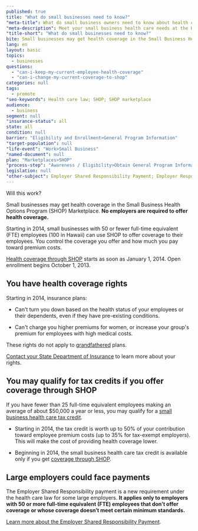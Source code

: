 ```yaml
---
published: true
title: "What do small businesses need to know?"
"meta-title": What do small business owners need to know about health coverage
"meta-description": Meet your small business health care needs at the Health Insurance Marketplace. Learn what options are available under the new Obamacare health care law
"title-short": "What do small businesses need to know?"
bite: Small businesses may get health coverage in the Small Business Health Options Program (SHOP) Marketplace. No employers are required to offer health coverage.
lang: en
layout: basic
topics: 
  - businesses
questions: 
  - "can-i-keep-my-current-employee-health-coverage"
  - "can-i-change-my-current-coverage-to-shop"
categories: null
tags: 
  - promote
"seo-keywords": Health care law; SHOP; SHOP marketplace
audience: 
  - business
segment: null
"insurance-status": all
state: all
condition: null
barrier: "Eligibility and Enrollment>General Program Information"
"target-population": null
"life-event": "Work>Small Business"
"named-document": null
plan: "Marketplaces>SHOP"
"process-step": "Awareness / Eligibility>Obtain General Program Information"
legislation: null
"other-subject": Employer Shared Responsibility Payment; Employer Responsibility; Tax Credit; Nondiscrimination
---
```


Will this work?

Small businesses may get health coverage in the Small Business Health Options Program (SHOP) Marketplace. **No employers are required to offer health coverage.**

Starting in 2014, small businesses with 50 or fewer full-time equivalent  (FTE) employees (100 in Hawaii) can use SHOP to offer coverage to their employees. You control the coverage you offer and how much you pay toward premium costs.

[Health coverage through SHOP](/marketplace/shop) starts as soon as January 1, 2014. Open enrollment begins October 1, 2013.

## You have health coverage rights

Starting in 2014, insurance plans:

* Can't turn you down based on the health status of your employees or their dependents, even if they have pre-existing conditions. 

* Can't charge you higher premiums for women, or increase your group's premium for employees with high medical costs. 

These rights do not apply to [grandfathered](/glossary/grandfathered-health-plan "glossary") plans.  

[Contact your State Department of Insurance]( http://www.naic.org/state_web_map.htm) to learn more about your rights.

## You may qualify for tax credits if you offer coverage through SHOP

If you have fewer than 25 full-time equivalent employees making an average of about $50,000 a year or less, you may qualify for a [small business health care tax credit](/will-i-qualify-for-small-business-health-care-tax-credits).  

* Starting in 2014, the tax credit is worth up to 50% of your contribution toward employee premium costs (up to 35% for tax-exempt employers). This will make the cost of providing health coverage lower.   

* Beginning in 2014, the small business health care tax credit is available only if you get [coverage through SHOP](/marketplace/shop).

## Large employers could face payments

The Employer Shared Responsibility payment is a new requirement under the health care law for some large employers. **It applies only to employers with 50 or more full-time equivalent (FTE) employees that don’t offer coverage or whose coverage doesn’t meet certain minimum standards.** 

[Learn more about the Employer Shared Responsibility Payment](/what-is-the-employer-shared-responsibility-payment).